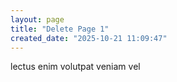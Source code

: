 ```yaml
---
layout: page
title: "Delete Page 1"
created_date: "2025-10-21 11:09:47"
---
```


lectus enim volutpat veniam vel 
